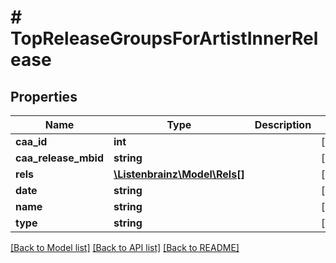 # # TopReleaseGroupsForArtistInnerRelease

## Properties

Name | Type | Description | Notes
------------ | ------------- | ------------- | -------------
**caa_id** | **int** |  | [optional]
**caa_release_mbid** | **string** |  | [optional]
**rels** | [**\Listenbrainz\Model\Rels[]**](Rels.md) |  | [optional]
**date** | **string** |  | [optional]
**name** | **string** |  | [optional]
**type** | **string** |  | [optional]

[[Back to Model list]](../../README.md#models) [[Back to API list]](../../README.md#endpoints) [[Back to README]](../../README.md)

